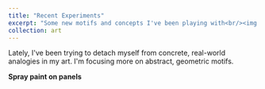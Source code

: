```yaml
---
title: "Recent Experiments"
excerpt: "Some new motifs and concepts I've been playing with<br/><img src='/images/art.png' width='400px%'>"
collection: art
---
```


Lately, I've been trying to detach myself from concrete, real-world analogies in my art.
I'm focusing more on abstract, geometric motifs. 

<b>Spray paint on panels</b>